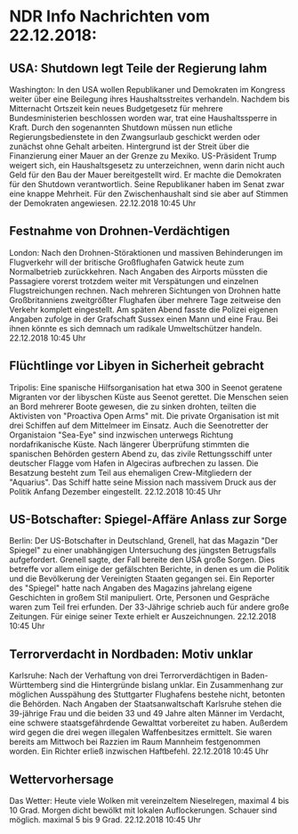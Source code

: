 # NDR Info Nachrichten vom 22.12.2018:


## USA: Shutdown legt Teile der Regierung lahm
Washington: In den USA wollen Republikaner und Demokraten im Kongress weiter über eine Beilegung ihres Haushaltsstreites verhandeln. Nachdem bis Mitternacht Ortszeit kein neues Budgetgesetz für mehrere Bundesministerien beschlossen worden war, trat eine Haushaltssperre in Kraft. Durch den sogenannten Shutdown müssen nun etliche Regierungsbedienstete in den Zwangsurlaub geschickt werden oder zunächst ohne Gehalt arbeiten. Hintergrund ist der Streit über die Finanzierung einer Mauer an der Grenze zu Mexiko. US-Präsident Trump weigert sich, ein Haushaltsgesetz zu unterzeichnen, wenn darin nicht auch Geld für den Bau der Mauer bereitgestellt wird. Er machte die Demokraten für den Shutdown verantwortlich. Seine Republikaner haben im Senat zwar eine knappe Mehrheit. Für den Zwischenhaushalt sind sie aber auf Stimmen der Demokraten angewiesen. 22.12.2018 10:45 Uhr 

## Festnahme von Drohnen-Verdächtigen
London:	Nach den Drohnen-Störaktionen und massiven Behinderungen im Flugverkehr will der britische Großflughafen Gatwick heute zum Normalbetrieb zurückkehren. Nach Angaben des Airports müssten die Passagiere vorerst trotzdem weiter mit Verspätungen und einzelnen Flugstreichungen rechnen. Nach mehreren Sichtungen von Drohnen hatte Großbritanniens zweitgrößter Flughafen über mehrere Tage zeitweise den Verkehr komplett eingestellt. Am späten Abend fasste die Polizei eigenen Angaben zufolge in der Grafschaft Sussex einen Mann und eine Frau. Bei ihnen könnte es sich demnach um radikale Umweltschützer handeln. 22.12.2018 10:45 Uhr 

## Flüchtlinge vor Libyen in Sicherheit gebracht
Tripolis: Eine spanische Hilfsorganisation hat etwa 300 in Seenot geratene Migranten vor der libyschen Küste aus Seenot gerettet. Die Menschen seien an Bord mehrerer Boote gewesen, die zu sinken drohten, teilten die Aktivisten von "Proactiva Open Arms" mit. Die private Organisation ist mit drei Schiffen auf dem Mittelmeer im Einsatz. Auch die Seenotretter der Organistaion "Sea-Eye" sind inzwischen unterwegs Richtung nordafrikanische Küste. Nach längerer Überprüfung stimmten die spanischen Behörden gestern Abend zu, das zivile Rettungsschiff unter deutscher Flagge vom Hafen in Algeciras aufbrechen zu lassen. Die Besatzung besteht zum Teil aus ehemaligen Crew-Mitgliedern der "Aquarius". Das Schiff hatte seine Mission nach massivem Druck aus der Politik Anfang Dezember eingestellt. 22.12.2018 10:45 Uhr 

## US-Botschafter: Spiegel-Affäre Anlass zur Sorge
Berlin: Der US-Botschafter in Deutschland, Grenell, hat das Magazin "Der Spiegel" zu einer unabhängigen Untersuchung des jüngsten Betrugsfalls aufgefordert. Grenell sagte, der Fall bereite den USA große Sorgen. Dies betreffe vor allem einige der gefälschten Berichte, in denen es um die Politik und die Bevölkerung der Vereinigten Staaten gegangen sei. Ein Reporter des "Spiegel" hatte nach Angaben des Magazins jahrelang eigene Geschichten in großem Stil manipuliert. Orte, Personen und Gespräche waren zum Teil frei erfunden. Der 33-Jährige schrieb auch für andere große Zeitungen. Für einige seiner Texte erhielt er Auszeichnungen. 22.12.2018 10:45 Uhr 

## Terrorverdacht in Nordbaden: Motiv unklar
Karlsruhe: Nach der Verhaftung von drei Terrorverdächtigen in Baden-Württemberg sind die Hintergründe bislang unklar. Ein Zusammenhang zur möglichen Ausspähung des Stuttgarter Flughafens bestehe nicht, betonten die Behörden. Nach Angaben der Staatsanwaltschaft Karlsruhe stehen die 39-jährige Frau und die beiden 33 und 49 Jahre alten Männer im Verdacht, eine schwere staatsgefährdende Gewalttat vorbereitet zu haben. Außerdem wird gegen die drei wegen illegalen Waffenbesitzes ermittelt. Sie waren bereits am Mittwoch bei Razzien im Raum Mannheim festgenommen worden. Ein Richter erließ inzwischen Haftbefehl. 22.12.2018 10:45 Uhr 

## Wettervorhersage
Das Wetter: Heute viele Wolken mit vereinzeltem Nieselregen, maximal 4 bis 10 Grad. Morgen dicht bewölkt mit lokalen Auflockerungen. Schauer sind möglich. maximal 5 bis 9 Grad. 22.12.2018 10:45 Uhr 
